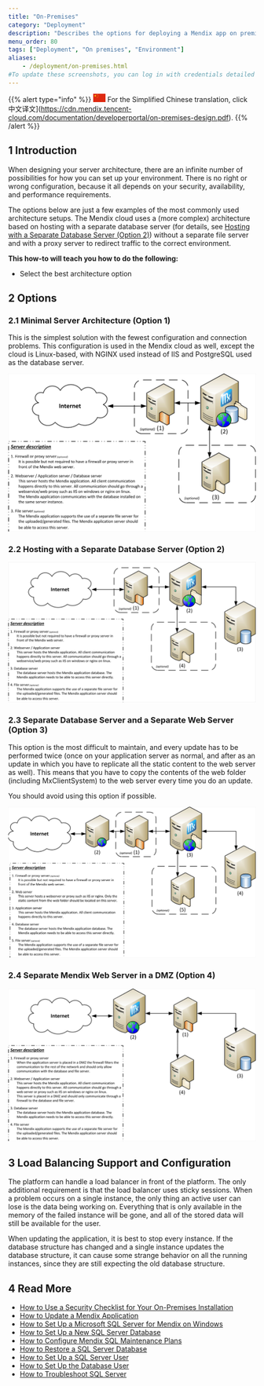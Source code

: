 ```yaml
---
title: "On-Premises"
category: "Deployment"
description: "Describes the options for deploying a Mendix app on premises"
menu_order: 80
tags: ["Deployment", "On premises", "Environment"]
aliases:
    - /deployment/on-premises.html
#To update these screenshots, you can log in with credentials detailed in How to Update Screenshots Using Team Apps.
---
```


{{% alert type="info" %}}
<img src="attachments/chinese-translation/china.png" style="display: inline-block; margin: 0" /> For the Simplified Chinese translation, click 中文译文](https://cdn.mendix.tencent-cloud.com/documentation/developerportal/on-premises-design.pdf).
{{% /alert %}}

## 1 Introduction

When designing your server architecture, there are an infinite number of possibilities for how you can set up your environment. There is no right or wrong configuration, because it all depends on your security, availability, and performance requirements.

The options below are just a few examples of the most commonly used architecture setups. The Mendix cloud uses a (more complex) architecture based on hosting with a separate database server (for details, see [Hosting with a Separate Database Server (Option 2)](#Option2)) without a separate file server and with a proxy server to redirect traffic to the correct environment.

**This how-to will teach you how to do the following:**

* Select the best architecture option

## 2 Options

### 2.1 Minimal Server Architecture (Option 1)

This is the simplest solution with the fewest configuration and connection problems. This configuration is used in the Mendix cloud as well, except the cloud is Linux-based, with NGINX used instead of IIS and PostgreSQL used as the database server.

![](attachments/on-premises-design/18580719.jpg)

### <a name="Option2"></a>2.2 Hosting with a Separate Database Server (Option 2)

![](attachments/on-premises-design/18580718.jpg)

### 2.3 Separate Database Server and a Separate Web Server (Option 3)

This option is the most difficult to maintain, and every update has to be performed twice (once on your application server as normal, and after as an update in which you have to replicate all the static content to the web server as well). This means that you have to copy the contents of the web folder (including MxClientSystem) to the web server every time you do an update.

You should avoid using this option if possible.

![](attachments/on-premises-design/18580717.jpg)

### 2.4 Separate Mendix Web Server in a DMZ (Option 4)

![](attachments/on-premises-design/18580720.jpg)

## 3 Load Balancing Support and Configuration

The platform can handle a load balancer in front of the platform. The only additional requirement is that the load balancer uses sticky sessions. When a problem occurs on a single instance, the only thing an active user can lose is the data being working on. Everything that is only available in the memory of the failed instance will be gone, and all of the stored data will still be available for the user.

When updating the application, it is best to stop every instance. If the database structure has changed and a single instance updates the database structure, it can cause some strange behavior on all the running instances, since they are still expecting the old database structure.

## 4 Read More

* [How to Use a Security Checklist for Your On-Premises Installation](security-checklist-for-your-on-premises-installation)
* [How to Update a Mendix Application](updating-a-mendix-application)
* [How to Set Up a Microsoft SQL Server for Mendix on Windows](mendix-on-windows-microsoft-sql-server)
* [How to Set Up a New SQL Server Database](setting-up-a-new-sql-server-database)
* [How to Configure Mendix SQL Maintenance Plans](mendix-sql-maintenance-plans)
* [How to Restore a SQL Server Database](restoring-a-sql-server-database)
* [How to Set Up a SQL Server User](setting-up-a-sql-server-user)
* [How to Set Up the Database User](setting-up-the-database-user)
* [How to Troubleshoot SQL Server](troubleshooting-sql-server)
